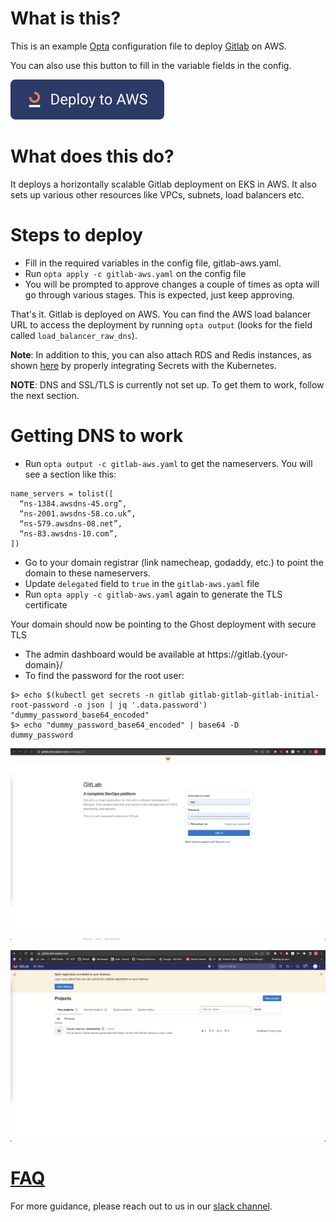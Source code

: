 # What is this?

This is an example [Opta](https://github.com/run-x/opta) configuration file to deploy [Gitlab](https://docs.gitlab.com/charts/) on AWS.

You can also use this button to fill in the variable fields in the config.

[![Deploy](https://raw.githubusercontent.com/run-x/opta/main/assets/deploy-to-aws-button.svg)](https://app.runx.dev/deploy-with-aws?url=https%3A%2F%2Fgithub.com%2Frun-x%2Fopta%2Fblob%2Fmain%2Fexamples%2Fgitlab%2Fgitlab-aws.yaml&name=Gitlab)

# What does this do?
It deploys a horizontally scalable Gitlab deployment on EKS in AWS. It also sets up various other resources like VPCs, subnets, load balancers etc.

# Steps to deploy
* Fill in the required variables in the config file, gitlab-aws.yaml.
* Run `opta apply -c gitlab-aws.yaml` on the config file
* You will be prompted to approve changes a couple of times as opta will go through various stages. This is expected, just keep approving.

That's it. Gitlab is deployed on AWS. You can find the AWS load balancer URL to access the deployment by running `opta output` (looks for the field called `load_balancer_raw_dns`).

**Note**: In addition to this, you can also attach RDS and Redis instances, as shown [here](https://docs.gitlab.com/charts/charts/globals.html) by properly integrating Secrets with the Kubernetes.

**NOTE**: DNS and SSL/TLS is currently not set up. To get them to work, follow the next section.

# Getting DNS to work
* Run `opta output -c gitlab-aws.yaml` to get the nameservers. You will see a section like this:
```text
name_servers = tolist([
  “ns-1384.awsdns-45.org”,
  “ns-2001.awsdns-58.co.uk”,
  “ns-579.awsdns-08.net”,
  “ns-83.awsdns-10.com”,
])
```
* Go to your domain registrar (link namecheap, godaddy, etc.) to point the domain to these nameservers.
* Update `delegated` field to `true` in the `gitlab-aws.yaml` file
* Run `opta apply -c gitlab-aws.yaml` again to generate the TLS certificate

Your domain should now be pointing to the Ghost deployment with secure TLS

* The admin dashboard would be available at https://gitlab.{your-domain}/
* To find the password for the root user:
```shell
$> echo $(kubectl get secrets -n gitlab gitlab-gitlab-gitlab-initial-root-password -o json | jq '.data.password')
"dummy_password_base64_encoded"
$> echo "dummy_password_base64_encoded" | base64 -D
dummy_password
```

![Login Screen](gitlab-login.png?raw=true "Login Screen")

![Gitlab Dashboard](gitlab-dashboard.png?raw=true "Gitlab Dashboard")

# [FAQ](../FAQ.md)

For more guidance, please reach out to us in our [slack channel](https://slack.opta.dev).
